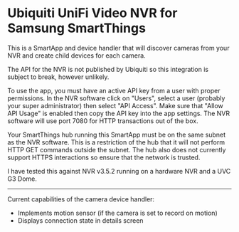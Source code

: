 # Ubiquiti UniFi Video NVR for Samsung SmartThings
This is a SmartApp and device handler that will discover cameras from your NVR and create child devices for each camera.

The API for the NVR is not published by Ubiquiti so this integration is subject to break, however unlikely.  

To use the app, you must have an active API key from a user with proper permissions.  In the NVR software click on "Users", select a user (probably your super administrator) then select "API Access".  Make sure that "Allow API Usage" is enabled then copy the API key into the app settings.  The NVR software will use port 7080 for HTTP transactions out of the box.

Your SmartThings hub running this SmartApp must be on the same subnet as the NVR software.  This is a restriction of the hub that it will not perform HTTP GET commands outside the subnet.  The hub also does not currently support HTTPS interactions so ensure that the network is trusted.

I have tested this against NVR v3.5.2 running on a hardware NVR and a UVC G3 Dome.

---
Current capabilities of the camera device handler:
  * Implements motion sensor (if the camera is set to record on motion)
  * Displays connection state in details screen 
